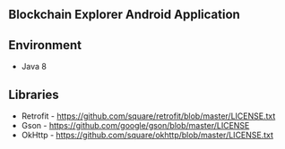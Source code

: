 ## Blockchain Explorer Android Application

## Environment

- Java 8

## Libraries

- Retrofit - https://github.com/square/retrofit/blob/master/LICENSE.txt
- Gson - https://github.com/google/gson/blob/master/LICENSE
- OkHttp - https://github.com/square/okhttp/blob/master/LICENSE.txt
